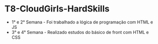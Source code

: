 # T8-CloudGirls-HardSkills

- 1° e 2° Semana - Foi trabalhado a lógica de programação com HTML e JS
- 3° e 4° Semana - Realizado estudos do básico de front com HTML e CSS 
